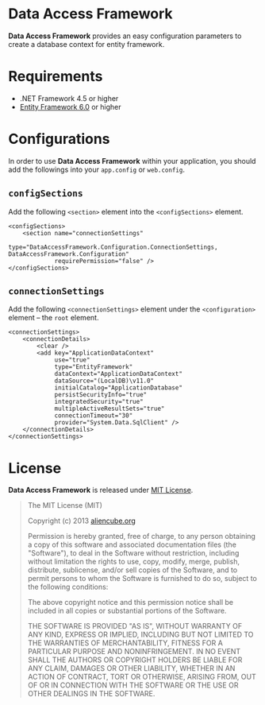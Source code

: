 # Data Access Framework #

**Data Access Framework** provides an easy configuration parameters to create a database context for entity framework.


# Requirements #

* .NET Framework 4.5 or higher
* [Entity Framework 6.0](http://www.nuget.org/packages/EntityFramework) or higher


# Configurations #

In order to use **Data Access Framework** within your application, you should add the followings into your `app.config` or `web.config`.


## `configSections` ##

Add the following `<section>` element into the `<configSections>` element.

    <configSections>
        <section name="connectionSettings"
                 type="DataAccessFramework.Configuration.ConnectionSettings, DataAccessFramework.Configuration"
                 requirePermission="false" />
    </configSections>


## `connectionSettings` ##

Add the following `<connectionSettings>` element under the `<configuration>` element &ndash; the `root` element.

    <connectionSettings>
        <connectionDetails>
            <clear />
            <add key="ApplicationDataContext"
                 use="true"
                 type="EntityFramework"
                 dataContext="ApplicationDataContext"
                 dataSource="(LocalDB)\v11.0"
                 initialCatalog="ApplicationDatabase"
                 persistSecurityInfo="true"
                 integratedSecurity="true"
                 multipleActiveResultSets="true"
                 connectionTimeout="30"
                 provider="System.Data.SqlClient" />
        </connectionDetails>
    </connectionSettings>


# License #

**Data Access Framework** is released under [MIT License](http://opensource.org/licenses/MIT).

> The MIT License (MIT)
> 
> Copyright (c) 2013 [aliencube.org](http://aliencube.org)
> 
> Permission is hereby granted, free of charge, to any person obtaining a copy of this software and associated documentation files (the "Software"), to deal in the Software without restriction, including without limitation the rights to use, copy, modify, merge, publish, distribute, sublicense, and/or sell copies of the Software, and to permit persons to whom the Software is
> furnished to do so, subject to the following conditions:
> 
> The above copyright notice and this permission notice shall be included in all copies or substantial portions of the Software.
> 
> THE SOFTWARE IS PROVIDED "AS IS", WITHOUT WARRANTY OF ANY KIND, EXPRESS OR IMPLIED, INCLUDING BUT NOT LIMITED TO THE WARRANTIES OF MERCHANTABILITY, FITNESS FOR A PARTICULAR PURPOSE AND NONINFRINGEMENT. IN NO EVENT SHALL THE AUTHORS OR COPYRIGHT HOLDERS BE LIABLE FOR ANY CLAIM, DAMAGES OR OTHER LIABILITY, WHETHER IN AN ACTION OF CONTRACT, TORT OR OTHERWISE, ARISING FROM, OUT OF OR IN CONNECTION WITH THE SOFTWARE OR THE USE OR OTHER DEALINGS IN THE SOFTWARE.
